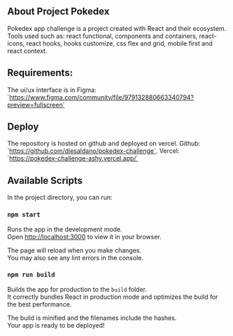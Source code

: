 ## About Project Pokedex
Pokedex app challenge is a project created with React and their ecosystem. 
Tools used such as: react functional, components and containers, react-icons, react hooks, hooks customize, css flex and grid, mobile first and react context.

## Requirements:
The ui/ux interface is in Figma:
´https://www.figma.com/community/file/979132880663340794?preview=fullscreen´

## Deploy
The repository is hosted on github and deployed on vercel.
Github: ´https://github.com/diesaldano/pokedex-challenge´.
Vercel: ´https://pokedex-challenge-ashy.vercel.app/´

## Available Scripts

In the project directory, you can run:

### `npm start`

Runs the app in the development mode.\
Open [http://localhost:3000](http://localhost:3000) to view it in your browser.

The page will reload when you make changes.\
You may also see any lint errors in the console.

### `npm run build`

Builds the app for production to the `build` folder.\
It correctly bundles React in production mode and optimizes the build for the best performance.

The build is minified and the filenames include the hashes.\
Your app is ready to be deployed!
